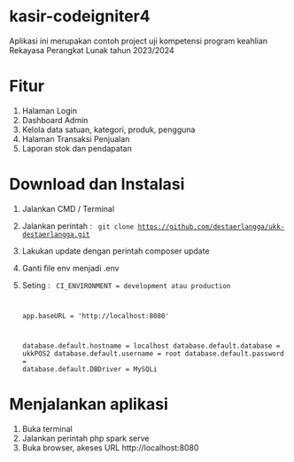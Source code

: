 # kasir-codeigniter4
Aplikasi ini merupakan contoh project uji kompetensi program keahlian Rekayasa Perangkat Lunak tahun 2023/2024

# Fitur
1. Halaman Login 
2. Dashboard Admin
3. Kelola data satuan, kategori, produk, pengguna
4. Halaman Transaksi Penjualan
5. Laporan stok dan pendapatan

# Download dan Instalasi
1. Jalankan CMD / Terminal
2. Jalankan perintah : 
    <code>
    git clone https://github.com/destaerlangga/ukk-destaerlangga.git
    </code>
3. Lakukan update dengan perintah 
   composer update
4. Ganti file env menjadi .env
5. Seting :
   <code> 
   CI_ENVIRONMENT = development atau production
   
   app.baseURL = 'http://localhost:8080'

   database.default.hostname = localhost
   database.default.database = ukkPOS2
   database.default.username = root
   database.default.password = 
   database.default.DBDriver = MySQLi
    </code>
# Menjalankan aplikasi
1. Buka terminal
2. Jalankan perintah
   php spark serve
3. Buka browser, akeses URL
   http://localhost:8080
